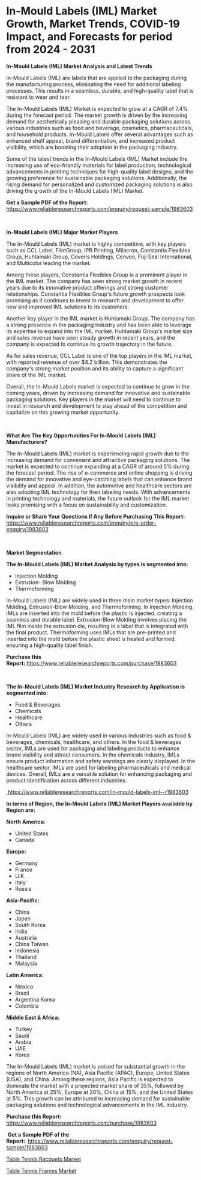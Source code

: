 <p><h1>In-Mould Labels (IML) Market Growth, Market Trends, COVID-19 Impact, and Forecasts for period from 2024 - 2031</h1></p><p><strong>In-Mould Labels (IML) Market Analysis and Latest Trends</strong></p>
<p><p>In-Mould Labels (IML) are labels that are applied to the packaging during the manufacturing process, eliminating the need for additional labeling processes. This results in a seamless, durable, and high-quality label that is resistant to wear and tear.</p><p>The In-Mould Labels (IML) Market is expected to grow at a CAGR of 7.4% during the forecast period. The market growth is driven by the increasing demand for aesthetically pleasing and durable packaging solutions across various industries such as food and beverage, cosmetics, pharmaceuticals, and household products. In-Mould Labels offer several advantages such as enhanced shelf appeal, brand differentiation, and increased product visibility, which are boosting their adoption in the packaging industry.</p><p>Some of the latest trends in the In-Mould Labels (IML) Market include the increasing use of eco-friendly materials for label production, technological advancements in printing techniques for high-quality label designs, and the growing preference for sustainable packaging solutions. Additionally, the rising demand for personalized and customized packaging solutions is also driving the growth of the In-Mould Labels (IML) Market.</p></p>
<p><strong>Get a Sample PDF of the Report:&nbsp;</strong> <a href="https://www.reliableresearchreports.com/enquiry/request-sample/1983603">https://www.reliableresearchreports.com/enquiry/request-sample/1983603</a></p>
<p>&nbsp;</p>
<p><strong>In-Mould Labels (IML) Major Market Players</strong></p>
<p><p>The In-Mould Labels (IML) market is highly competitive, with key players such as CCL Label, FlintGroup, IPB Printing, Milacron, Constantia Flexibles Group, Huhtamaki Group, Coveris Holdings, Cenveo, Fuji Seal International, and Multicolor leading the market. </p><p>Among these players, Constantia Flexibles Group is a prominent player in the IML market. The company has seen strong market growth in recent years due to its innovative product offerings and strong customer relationships. Constantia Flexibles Group's future growth prospects look promising as it continues to invest in research and development to offer new and improved IML solutions to its customers. </p><p>Another key player in the IML market is Huhtamaki Group. The company has a strong presence in the packaging industry and has been able to leverage its expertise to expand into the IML market. Huhtamaki Group's market size and sales revenue have seen steady growth in recent years, and the company is expected to continue its growth trajectory in the future.</p><p>As for sales revenue, CCL Label is one of the top players in the IML market, with reported revenue of over $4.2 billion. This demonstrates the company's strong market position and its ability to capture a significant share of the IML market. </p><p>Overall, the In-Mould Labels market is expected to continue to grow in the coming years, driven by increasing demand for innovative and sustainable packaging solutions. Key players in the market will need to continue to invest in research and development to stay ahead of the competition and capitalize on this growing market opportunity.</p></p>
<p>&nbsp;</p>
<p><strong>What Are The Key Opportunities For In-Mould Labels (IML) Manufacturers?</strong></p>
<p><p>The In-Mould Labels (IML) market is experiencing rapid growth due to the increasing demand for convenient and attractive packaging solutions. The market is expected to continue expanding at a CAGR of around 5% during the forecast period. The rise of e-commerce and online shopping is driving the demand for innovative and eye-catching labels that can enhance brand visibility and appeal. In addition, the automotive and healthcare sectors are also adopting IML technology for their labeling needs. With advancements in printing technology and materials, the future outlook for the IML market looks promising with a focus on sustainability and customization.</p></p>
<p><strong>Inquire or Share Your Questions If Any Before Purchasing This Report:</strong> <a href="https://www.reliableresearchreports.com/enquiry/pre-order-enquiry/1983603">https://www.reliableresearchreports.com/enquiry/pre-order-enquiry/1983603</a></p>
<p>&nbsp;</p>
<p><strong>Market Segmentation</strong></p>
<p><strong>The In-Mould Labels (IML) Market Analysis by types is segmented into:</strong></p>
<p><ul><li>Injection Molding</li><li>Extrusion- Blow Molding</li><li>Thermoforming</li></ul></p>
<p><p>In-Mould Labels (IML) are widely used in three main market types: Injection Molding, Extrusion-Blow Molding, and Thermoforming. In Injection Molding, IMLs are inserted into the mold before the plastic is injected, creating a seamless and durable label. Extrusion-Blow Molding involves placing the IML film inside the extrusion die, resulting in a label that is integrated with the final product. Thermoforming uses IMLs that are pre-printed and inserted into the mold before the plastic sheet is heated and formed, ensuring a high-quality label finish.</p></p>
<p><strong>Purchase this Report:&nbsp;</strong><a href="https://www.reliableresearchreports.com/purchase/1983603">https://www.reliableresearchreports.com/purchase/1983603</a></p>
<p>&nbsp;</p>
<p><strong>The In-Mould Labels (IML) Market Industry Research by Application is segmented into:</strong></p>
<p><ul><li>Food & Beverages</li><li>Chemicals</li><li>Healthcare</li><li>Others</li></ul></p>
<p><p>In-Mould Labels (IML) are widely used in various industries such as food & beverages, chemicals, healthcare, and others. In the food & beverages sector, IMLs are used for packaging and labeling products to enhance brand visibility and attract consumers. In the chemicals industry, IMLs ensure product information and safety warnings are clearly displayed. In the healthcare sector, IMLs are used for labeling pharmaceuticals and medical devices. Overall, IMLs are a versatile solution for enhancing packaging and product identification across different industries.</p></p>
<p><a href="https://www.reliableresearchreports.com/in-mould-labels-iml--r1983603">&nbsp;https://www.reliableresearchreports.com/in-mould-labels-iml--r1983603</a></p>
<p><strong>In terms of Region, the In-Mould Labels (IML) Market Players available by Region are:</strong></p>
<p>
    <p> <strong> North America: </strong>
        <ul>
            <li>United States</li>
            <li>Canada</li>
        </ul>
        </p> 
    <p> <strong> Europe: </strong>
        <ul>
            <li>Germany</li>
            <li>France</li>
            <li>U.K.</li>
            <li>Italy</li>
            <li>Russia</li>
        </ul>
        </p> 
    <p> <strong> Asia-Pacific: </strong>
        <ul>
            <li>China</li>
            <li>Japan</li>
            <li>South Korea</li>
            <li>India</li>
            <li>Australia</li>
            <li>China Taiwan</li>
            <li>Indonesia</li>
            <li>Thailand</li>
            <li>Malaysia</li>
        </ul>
        </p> 
    <p> <strong> Latin America: </strong>
        <ul>
            <li>Mexico</li>
            <li>Brazil</li>
            <li>Argentina Korea</li>
            <li>Colombia</li>
        </ul>
        </p> 
    <p> <strong> Middle East & Africa: </strong>
        <ul>
            <li>Turkey</li>
            <li>Saudi</li>
            <li>Arabia</li>
            <li>UAE</li>
            <li>Korea</li>
        </ul>
    </p>
    </p>
<p><p>The In-Mould Labels (IML) market is poised for substantial growth in the regions of North America (NA), Asia Pacific (APAC), Europe, United States (USA), and China. Among these regions, Asia Pacific is expected to dominate the market with a projected market share of 35%, followed by North America at 25%, Europe at 20%, China at 15%, and the United States at 5%. This growth can be attributed to increasing demand for sustainable packaging solutions and technological advancements in the IML industry.</p></p>
<p><strong>Purchase this Report: </strong><a href="https://www.reliableresearchreports.com/purchase/1983603">https://www.reliableresearchreports.com/purchase/1983603</a></p>
<p>&nbsp;<strong>Get a Sample PDF of the Report:&nbsp;&nbsp;</strong><a href="https://www.reliableresearchreports.com/enquiry/request-sample/1983603">https://www.reliableresearchreports.com/enquiry/request-sample/1983603</a></p>
<p><strong></strong></p>
<p><p><a href="https://github.com/kmatchooka/Market-Research-Report-List-1/blob/main/table-tennis-racquets-market.md">Table Tennis Racquets Market</a></p><p><a href="https://github.com/DarrenSipes1990/Market-Research-Report-List-2/blob/main/table-tennis-frames-market.md">Table Tennis Frames Market</a></p></p>